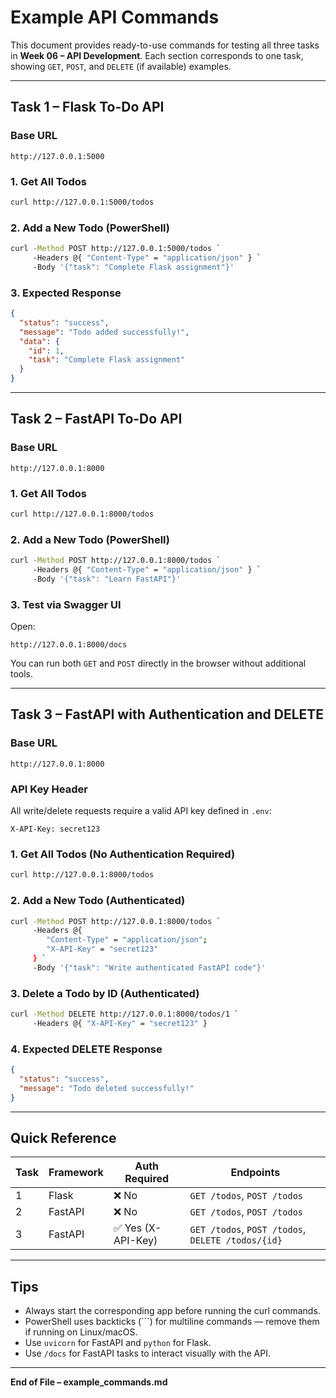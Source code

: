 # **Example API Commands**

This document provides ready-to-use commands for testing all three tasks in **Week 06 – API Development**.
Each section corresponds to one task, showing `GET`, `POST`, and `DELETE` (if available) examples.

---

## **Task 1 – Flask To-Do API**

### Base URL

```
http://127.0.0.1:5000
```

### 1. Get All Todos

```bash
curl http://127.0.0.1:5000/todos
```

### 2. Add a New Todo (PowerShell)

```bash
curl -Method POST http://127.0.0.1:5000/todos `
     -Headers @{ "Content-Type" = "application/json" } `
     -Body '{"task": "Complete Flask assignment"}'
```

### 3. Expected Response

```json
{
  "status": "success",
  "message": "Todo added successfully!",
  "data": {
    "id": 1,
    "task": "Complete Flask assignment"
  }
}
```

---

## **Task 2 – FastAPI To-Do API**

### Base URL

```
http://127.0.0.1:8000
```

### 1. Get All Todos

```bash
curl http://127.0.0.1:8000/todos
```

### 2. Add a New Todo (PowerShell)

```bash
curl -Method POST http://127.0.0.1:8000/todos `
     -Headers @{ "Content-Type" = "application/json" } `
     -Body '{"task": "Learn FastAPI"}'
```

### 3. Test via Swagger UI

Open:

```
http://127.0.0.1:8000/docs
```

You can run both `GET` and `POST` directly in the browser without additional tools.

---

## **Task 3 – FastAPI with Authentication and DELETE**

### Base URL

```
http://127.0.0.1:8000
```

### API Key Header

All write/delete requests require a valid API key defined in `.env`:

```
X-API-Key: secret123
```

### 1. Get All Todos (No Authentication Required)

```bash
curl http://127.0.0.1:8000/todos
```

### 2. Add a New Todo (Authenticated)

```bash
curl -Method POST http://127.0.0.1:8000/todos `
     -Headers @{ 
        "Content-Type" = "application/json"; 
        "X-API-Key" = "secret123" 
     } `
     -Body '{"task": "Write authenticated FastAPI code"}'
```

### 3. Delete a Todo by ID (Authenticated)

```bash
curl -Method DELETE http://127.0.0.1:8000/todos/1 `
     -Headers @{ "X-API-Key" = "secret123" }
```

### 4. Expected DELETE Response

```json
{
  "status": "success",
  "message": "Todo deleted successfully!"
}
```

---

## **Quick Reference**

| Task | Framework | Auth Required     | Endpoints                                         |
| ---- | --------- | ----------------- | ------------------------------------------------- |
| 1    | Flask     | ❌ No              | `GET /todos`, `POST /todos`                       |
| 2    | FastAPI   | ❌ No              | `GET /todos`, `POST /todos`                       |
| 3    | FastAPI   | ✅ Yes (X-API-Key) | `GET /todos`, `POST /todos`, `DELETE /todos/{id}` |

---

## **Tips**

* Always start the corresponding app before running the curl commands.
* PowerShell uses backticks (```) for multiline commands — remove them if running on Linux/macOS.
* Use `uvicorn` for FastAPI and `python` for Flask.
* Use `/docs` for FastAPI tasks to interact visually with the API.

---

**End of File – example_commands.md**
